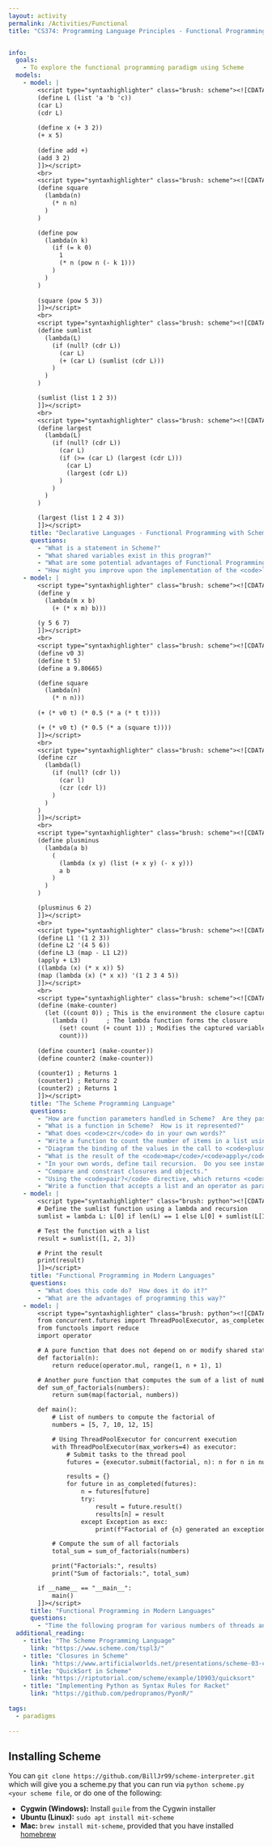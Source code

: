 ```yaml
---
layout: activity
permalink: /Activities/Functional
title: "CS374: Programming Language Principles - Functional Programming with Scheme"


info:  
  goals: 
    - To explore the functional programming paradigm using Scheme
  models: 
    - model: |
        <script type="syntaxhighlighter" class="brush: scheme"><![CDATA[
        (define L (list 'a 'b 'c))
        (car L)
        (cdr L)
        
        (define x (+ 3 2))
        (+ x 5)
        
        (define add +)
        (add 3 2)
        ]]></script>
        <br>
        <script type="syntaxhighlighter" class="brush: scheme"><![CDATA[
        (define square
          (lambda(n)
            (* n n)
          )
        )

        (define pow
          (lambda(n k)
            (if (= k 0)
              1
              (* n (pow n (- k 1)))
            )
          )
        )
              
        (square (pow 5 3))
        ]]></script> 
        <br>
        <script type="syntaxhighlighter" class="brush: scheme"><![CDATA[
        (define sumlist 
          (lambda(L)
            (if (null? (cdr L))
              (car L)
              (+ (car L) (sumlist (cdr L))) 
            )    
          )  
        )

        (sumlist (list 1 2 3))
        ]]></script> 
        <br>
        <script type="syntaxhighlighter" class="brush: scheme"><![CDATA[
        (define largest
          (lambda(L)
            (if (null? (cdr L))
              (car L)
              (if (>= (car L) (largest (cdr L)))
                (car L)
                (largest (cdr L))
              )
            )  
          )
        )

        (largest (list 1 2 4 3))
        ]]></script>         
      title: "Declarative Languages - Functional Programming with Scheme"
      questions:
        - "What is a statement in Scheme?"
        - "What shared variables exist in this program?"
        - "What are some potential advantages of Functional Programming as a paradigm?" 
        - "How might you improve upon the implementation of the <code>largest</code> function?"  
    - model: |
        <script type="syntaxhighlighter" class="brush: scheme"><![CDATA[
        (define y
          (lambda(m x b)
            (+ (* x m) b)))
            
        (y 5 6 7)
        ]]></script>
        <br>
        <script type="syntaxhighlighter" class="brush: scheme"><![CDATA[
        (define v0 3)
        (define t 5)
        (define a 9.80665)

        (define square
          (lambda(n)
            (* n n)))
            
        (+ (* v0 t) (* 0.5 (* a (* t t))))

        (+ (* v0 t) (* 0.5 (* a (square t))))
        ]]></script>     
        <br>
        <script type="syntaxhighlighter" class="brush: scheme"><![CDATA[
        (define czr
          (lambda(l)
            (if (null? (cdr l))
              (car l)
              (czr (cdr l))
            )
          )
        )
        ]]></script>  
        <br>
        <script type="syntaxhighlighter" class="brush: scheme"><![CDATA[
        (define plusminus 
          (lambda(a b)
            (
              (lambda (x y) (list (+ x y) (- x y)))
              a b
            )
          )
        )

        (plusminus 6 2)
        ]]></script> 
        <br>
        <script type="syntaxhighlighter" class="brush: scheme"><![CDATA[
        (define L1 '(1 2 3))
        (define L2 '(4 5 6))
        (define L3 (map - L1 L2))
        (apply + L3)
        ((lambda (x) (* x x)) 5)
        (map (lambda (x) (* x x)) '(1 2 3 4 5))
        ]]></script>    
        <br>
        <script type="syntaxhighlighter" class="brush: scheme"><![CDATA[
        (define (make-counter)
          (let ((count 0)) ; This is the environment the closure captures
            (lambda ()     ; The lambda function forms the closure
              (set! count (+ count 1)) ; Modifies the captured variable 'count'
              count)))
        
        (define counter1 (make-counter))
        (define counter2 (make-counter))
        
        (counter1) ; Returns 1
        (counter1) ; Returns 2
        (counter2) ; Returns 1
        ]]></script>        
      title: "The Scheme Programming Language"
      questions: 
        - "How are function parameters handled in Scheme?  Are they passed by value or by reference?"        
        - "What is a function in Scheme?  How is it represented?"
        - "What does <code>czr</code> do in your own words?"
        - "Write a function to count the number of items in a list using a recursive call and a base case, using <code>czr</code> as a guide to traversing a list."
        - "Diagram the binding of the values in the call to <code>plusminus</code> to the anonymous lambda function."
        - "What is the result of the <code>map</code>/<code>apply</code> sequence?  What would happen if <code>map</code> were applied to only a single list?"
        - "In your own words, define tail recursion.  Do you see instances of tail recursion in these examples?  Draw a call stack for one of these examples."
        - "Compare and constrast closures and objects."
        - "Using the <code>pair?</code> directive, which returns <code>&#35;t</code> if the parameter is a nonempty list, add a check to one of these list recursion examples to ensure that <code>null</code> is returned if an empty list is passed."
        - "Write a function that accepts a list and an operator as parameters, such as addition.  Apply that operator to the whole list recursively; for example, if the operator is the addition operator, return the sum of the list.  If it is the multiplication operator, return the product of all items in the list."
    - model: |
        <script type="syntaxhighlighter" class="brush: python"><![CDATA[
        # Define the sumlist function using a lambda and recursion
        sumlist = lambda L: L[0] if len(L) == 1 else L[0] + sumlist(L[1:])

        # Test the function with a list
        result = sumlist([1, 2, 3])

        # Print the result
        print(result)
        ]]></script>        
      title: "Functional Programming in Modern Languages"
      questions: 
        - "What does this code do?  How does it do it?"
        - "What are the advantages of programming this way?"
    - model: |
        <script type="syntaxhighlighter" class="brush: python"><![CDATA[
        from concurrent.futures import ThreadPoolExecutor, as_completed
        from functools import reduce
        import operator

        # A pure function that does not depend on or modify shared state
        def factorial(n):
            return reduce(operator.mul, range(1, n + 1), 1)

        # Another pure function that computes the sum of a list of numbers
        def sum_of_factorials(numbers):
            return sum(map(factorial, numbers))

        def main():
            # List of numbers to compute the factorial of
            numbers = [5, 7, 10, 12, 15]

            # Using ThreadPoolExecutor for concurrent execution
            with ThreadPoolExecutor(max_workers=4) as executor:
                # Submit tasks to the thread pool
                futures = {executor.submit(factorial, n): n for n in numbers}

                results = {}
                for future in as_completed(futures):
                    n = futures[future]
                    try:
                        result = future.result()
                        results[n] = result
                    except Exception as exc:
                        print(f"Factorial of {n} generated an exception: {exc}")

            # Compute the sum of all factorials
            total_sum = sum_of_factorials(numbers)

            print("Factorials:", results)
            print("Sum of factorials:", total_sum)

        if __name__ == "__main__":
            main()
        ]]></script>        
      title: "Functional Programming in Modern Languages"
      questions: 
        - "Time the following program for various numbers of threads and values for <code>numbers</code>.  What do you notice?"        
  additional_reading:
    - title: "The Scheme Programming Language"
      link: "https://www.scheme.com/tspl3/"
    - title: "Closures in Scheme"
      link: "https://www.artificialworlds.net/presentations/scheme-03-closures/scheme-03-closures.html"
    - title: "QuickSort in Scheme"
      link: "https://riptutorial.com/scheme/example/10903/quicksort"
    - title: "Implementing Python as Syntax Rules for Racket"
      link: "https://github.com/pedropramos/PyonR/"
      
tags:
  - paradigms
  
---
```


## Installing Scheme

You can `git clone https://github.com/BillJr99/scheme-interpreter.git` which will give you a scheme.py that you can run via `python scheme.py <your scheme file`, or do one of the following:

* **Cygwin (Windows):** Install `guile` from the Cygwin installer
* **Ubuntu (Linux):** `sudo apt install mit-scheme`
* **Mac:** `brew install mit-scheme`, provided that you have installed [homebrew](https://brew.sh/)
